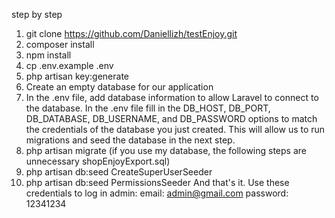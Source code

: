 step by step 
1. git clone https://github.com/Daniellizh/testEnjoy.git
2. composer install
3. npm install
4. cp .env.example .env
5. php artisan key:generate
6. Create an empty database for our application
7. In the .env file, add database information to allow Laravel to connect to the database.
In the .env file fill in the DB_HOST, DB_PORT, DB_DATABASE, DB_USERNAME, and DB_PASSWORD options to match the credentials of the database you just created. This will allow us to run migrations and seed the database in the next step.
8. php artisan migrate
(if you use my database, the following steps are unnecessary shopEnjoyExport.sql)
9. php artisan db:seed CreateSuperUserSeeder
10. php artisan db:seed PermissionsSeeder
And that's it.
Use these credentials to log in admin:
email: admin@gmail.com
password: 12341234
